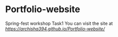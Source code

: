 # Portfolio-website
Spring-fest workshop Task1
You can visit the site at *https://archisha394.github.io/Portfolio-website/*
